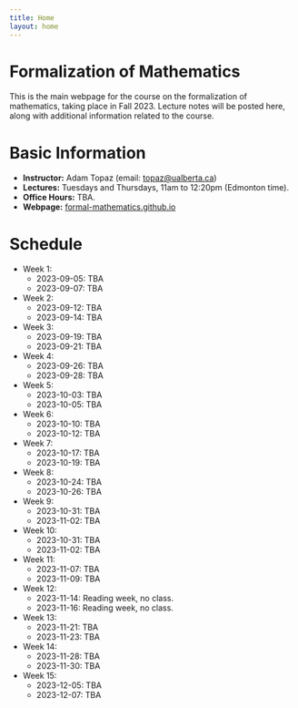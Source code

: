 ```yaml
---
title: Home
layout: home
---
```


# Formalization of Mathematics

This is the main webpage for the course on the formalization of mathematics, taking place in Fall 2023.
Lecture notes will be posted here, along with additional information related to the course.

# Basic Information

- **Instructor:** Adam Topaz (email: [topaz@ualberta.ca](mailto:topaz@ualberta.ca))
- **Lectures:** Tuesdays and Thursdays, 11am to 12:20pm (Edmonton time).
- **Office Hours:** TBA.
- **Webpage:** [formal-mathematics.github.io](https://formal-mathematics.github.io)

# Schedule

- Week 1:
  - 2023-09-05: TBA
  - 2023-09-07: TBA
- Week 2:
  - 2023-09-12: TBA
  - 2023-09-14: TBA
- Week 3:
  - 2023-09-19: TBA
  - 2023-09-21: TBA
- Week 4:
  - 2023-09-26: TBA
  - 2023-09-28: TBA
- Week 5:
  - 2023-10-03: TBA
  - 2023-10-05: TBA
- Week 6:
  - 2023-10-10: TBA
  - 2023-10-12: TBA
- Week 7:
  - 2023-10-17: TBA
  - 2023-10-19: TBA
- Week 8:
  - 2023-10-24: TBA
  - 2023-10-26: TBA
- Week 9:
  - 2023-10-31: TBA
  - 2023-11-02: TBA
- Week 10:
  - 2023-10-31: TBA
  - 2023-11-02: TBA
- Week 11:
  - 2023-11-07: TBA
  - 2023-11-09: TBA
- Week 12:
  - 2023-11-14: Reading week, no class.
  - 2023-11-16: Reading week, no class.
- Week 13:
  - 2023-11-21: TBA
  - 2023-11-23: TBA
- Week 14:
  - 2023-11-28: TBA
  - 2023-11-30: TBA
- Week 15:
  - 2023-12-05: TBA
  - 2023-12-07: TBA